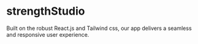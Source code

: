 # strengthStudio
Built on the robust React.js and Tailwind css, our app delivers a seamless and responsive user experience.
